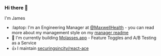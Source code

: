 ### Hi there 👋
I'm James 

- :laptop: I'm an Engineering Manager at [@MaxwellHealth](https://github.com/maxwellhealth) - you can read more about my management style on my [manager readme](https://github.com/securingsincity/manager-readme)
- :ship: I'm currently building [Molasses.app](https://github.com/molassesapp) - Feature Toggles and A/B Testing as a Service
- :+1: I maintain [securingsincity/react-ace](https://github.com/securingsincity/react-ace)

<!--
**securingsincity/securingsincity** is a ✨ _special_ ✨ repository because its `README.md` (this file) appears on your GitHub profile.

Here are some ideas to get you started:

- 🔭 I’m currently working on ...
- 🌱 I’m currently learning ...
- 👯 I’m looking to collaborate on ...
- 🤔 I’m looking for help with ...
- 💬 Ask me about ...
- 📫 How to reach me: ...
- 😄 Pronouns: ...
- ⚡ Fun fact: ...
-->
